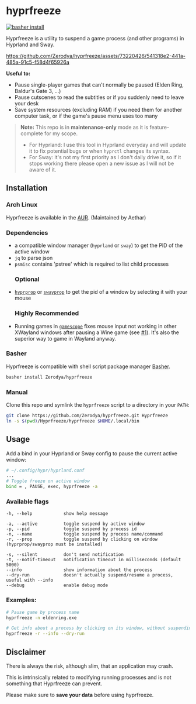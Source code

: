 # hyprfreeze
[![basher install](https://www.basher.it/assets/logo/basher_install.svg)](https://www.basher.it/package/)

Hyprfreeze is a utility to suspend a game process (and other programs) in Hyprland and Sway.

https://github.com/Zerodya/hyprfreeze/assets/73220426/541318e2-441a-485a-91c5-f58d4f65926a

**Useful to:**
- Pause single-player games that can't normally be paused (Elden Ring, Baldur's Gate 3, ...)
- Pause cutscenes to read the subtitles or if you suddenly need to leave your desk
- Save system resources (excluding RAM) if you need them for another computer task, or if the game's pause menu uses too many

> **Note:** This repo is in **maintenance-only** mode as it is feature-complete for my scope.
> - For Hyprland: I use this tool in Hyprland everyday and will update it to fix potential bugs or when `hyprctl` changes its syntax. 
> - For Sway: it's not my first priority as I don't daily drive it, so if it stops working there please open a new issue as I will not be aware of it.

## Installation
### Arch Linux
Hyprfreeze is available in the [AUR](https://aur.archlinux.org/packages/hyprfreeze-git). (Maintained by Aethar)

### Dependencies
- a compatible window manager (`hyprland` or `sway`) to get the PID of the active window
- `jq` to parse json
- `psmisc` contains 'pstree' which is required to list child processes
  ### Optional
- [`hyprprop`](https://github.com/vilari-mickopf/hyprprop) or [`swayprop`](https://git.alternerd.tv/alterNERDtive/swayprop) to get the pid of a window by selecting it with your mouse
  ### Highly Recommended
- Running games in [`gamescope`](https://github.com/ValveSoftware/gamescope) fixes mouse input not working in other XWayland windows after pausing a Wine game (see [#1](https://github.com/Zerodya/hyprfreeze/issues/1)). It's also the superior way to game in Wayland anyway.

### Basher
Hyprfreeze is compatible with shell script package manager [Basher](https://basher.it).
```bash
basher install Zerodya/hyprfreeze
```

### Manual
Clone this repo and symlink the `hyprfreeze` script to a directory in your `PATH`:
```bash
git clone https://github.com/Zerodya/hyprfreeze.git Hyprfreeze
ln -s $(pwd)/Hyprfreeze/hyprfreeze $HOME/.local/bin
```

## Usage
Add a bind in your Hyprland or Sway config to pause the current active window:
```bash
# ~/.config/hypr/hyprland.conf
...
# Toggle freeze on active window
bind = , PAUSE, exec, hyprfreeze -a
```
### Available flags
```
-h, --help            show help message

-a, --active          toggle suspend by active window
-p, --pid             toggle suspend by process id
-n, --name            toggle suspend by process name/command
-r, --prop            toggle suspend by clicking on window (hyprprop/swayprop must be installed)

-s, --silent          don't send notification
-t, --notif-timeout   notification timeout in milliseconds (default 5000)
--info                show information about the process
--dry-run             doesn't actually suspend/resume a process, useful with --info
--debug               enable debug mode
```
### Examples:
```bash
# Pause game by process name
hyprfreeze -n eldenring.exe
```
```bash
# Get info about a process by clicking on its window, without suspending it
hyprfreeze -r --info --dry-run
```
## Disclaimer
There is always the risk, although slim, that an application may crash.

This is intrinsically related to modifying running processes and is not something that Hyprfreeze can prevent.

Please make sure to **save your data** before using hyprfreeze.
